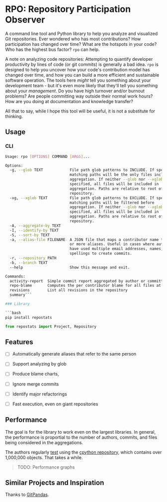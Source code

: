 # RPO: Repository Participation Observer

A command line tool and Python library to help you analyze and visualized Git repositories. Ever wondered who has most contributions? How participation has changed over time? What are the hotspots in your code? Who has the highest bus factor? `rpo` can help.

A note on analyzing code repositories: Attempting to quantify developer productivity by lines of code (or git commits) is generally a bad idea. `rpo` is designed to help you uncover how your code's contribution model has changed over time, and how you can build a more efficient and sustainable software operation. The tools here _might_ tell you something about your development team - but it's even more likely that they'll tell you something about your *management*. Do you have high turnover and/or burnout problems? Are people committing way outside their normal work hours? How are you doing at documentation and knowledge transfer?

All that to say, while I hope this tool will be useful, it is not a substitute for thinking.

## Usage

### CLI
```bash
Usage: rpo [OPTIONS] COMMAND [ARGS]...

Options:
  -g, --glob TEXT            File path glob patterns to INCLUDE. If specified,
                             matching paths will be the only files included in
                             aggregation. If neither --glob nor --xglob are
                             specified, all files will be included in
                             aggregation. Paths are relative to root of
                             repository.
  -xg, --xglob TEXT          File path glob patterns to EXCLUDE. If specified,
                             matching paths will be filtered before
                             aggregation. If neither --glob nor --xglob are
                             specified, all files will be included in
                             aggregation. Paths are relative to root of
                             repository.
  -A, --aggregate-by TEXT
  -I, --identify-by TEXT
  -S, --sort-by TEXT
  -a, --alias-file FILENAME  A JSON file that maps a contributor name to one
                             or more aliases. Useful in cases where authors
                             have used multiple email addresses, names, or
                             spellings to create commits.
  -r, --repository PATH
  -b, --branch TEXT
  --help                     Show this message and exit.

Commands:
  activity-report  Simple commit report aggregated by author or committer
  repo-blame       Computes the per contributor blame for all files at a...
  revisions        List all revisions in the repository
  summary```

### Library

```bash
pip install repostats
```

```python
from repostats import Project, Repository


```
## Features
- [ ] Automatically generate aliases that refer to the same person
- [ ] Support analyzing by glob
- [ ] Produce blame charts,
- [ ] Ignore merge commits
- [ ] Identify major refactorings
- [ ] Fast execution, even on giant repositories


## Performance

The goal is for the library to work even on the largest libraries. In general, the performance is proportial to the number of authors, commits, and files being considered in the aggregations.

The authors regularly [test](./tests/integration/test_cpython_repository.py) using the [cpython repository](https://github.com/python/cpython), which contains over 1,000,000 objects. That takes a while.

> TODO: Performance graphs

## Similar Projects and Inspiration

Thanks to [GitPandas](https://github.com/wdm0006/git-pandas).

